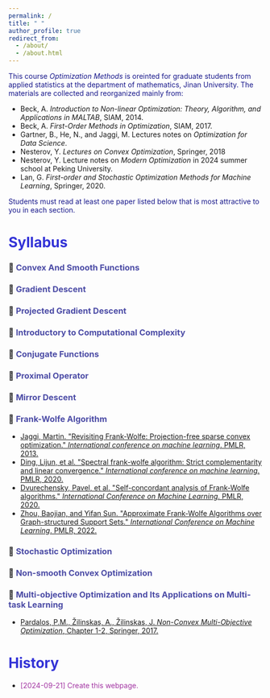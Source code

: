 ```yaml
---
permalink: /
title: " "
author_profile: true
redirect_from: 
  - /about/
  - /about.html
---
```

<span style="color: rgba(0,0,128,0.9);">This course *Optimization Methods* is oreinted for graduate students from applied statistics at the department of mathematics, Jinan University. The materials are collected and reorganized mainly from:</span>

* Beck, A. *Introduction to Non-linear Optimization: Theory, Algorithm, and Applications in MALTAB*, SIAM, 2014.
* Beck, A. *First-Order Methods in Optimization*, SIAM,  2017.
* Gartner, B., He, N., and Jaggi, M. Lectures notes on *Optimization for Data Science*.
* Nesterov, Y. *Lectures on Convex Optimization*, Springer, 2018
* Nesterov, Y. Lecture notes on *Modern Optimization* in 2024 summer school at Peking University.
* Lan, G. *First-order and Stochastic Optimization Methods for Machine Learning*, Springer, 2020.

<span style="color: rgba(0,0,128,0.9);">Students must read at least one paper listed below that is most attractive to you in each section. </span>

<span style="color: rgba(0,0, 205,0.8);">Syllabus</span>
======
### 🚩 <span style="color: rgba(0,0,128,0.7);">Convex And Smooth Functions</span>

### 🚩 <span style="color: rgba(0,0,128,0.7);">Gradient Descent</span>

### 🚩 <span style="color: rgba(0,0,128,0.7);">Projected Gradient Descent</span>

### 🚩 <span style="color: rgba(0,0,128,0.7);">Introductory to Computational Complexity</span>

### 🚩 <span style="color: rgba(0,0,128,0.7);">Conjugate Functions</span>

### 🚩 <span style="color: rgba(0,0,128,0.7);">Proximal Operator</span>

### 🚩 <span style="color: rgba(0,0,128,0.7);">Mirror Descent</span>

### 🚩 <span style="color: rgba(0,0,128,0.7);">Frank-Wolfe Algorithm</span>

* [Jaggi, Martin. "Revisiting Frank-Wolfe: Projection-free sparse convex optimization." *International conference on machine learning*. PMLR, 2013.](http://proceedings.mlr.press/v28/jaggi13.pdf)
* [Ding, Lijun, et al. "Spectral frank-wolfe algorithm: Strict complementarity and linear convergence." *International conference on machine learning*. PMLR, 2020.](http://proceedings.mlr.press/v119/ding20a/ding20a.pdf)
* [Dvurechensky, Pavel, et al. "Self-concordant analysis of Frank-Wolfe algorithms." *International Conference on Machine Learning*. PMLR, 2020.](http://proceedings.mlr.press/v119/dvurechensky20a/dvurechensky20a.pdf)
* [Zhou, Baojian, and Yifan Sun. "Approximate Frank-Wolfe Algorithms over Graph-structured Support Sets." *International Conference on Machine Learning*. PMLR, 2022.](https://proceedings.mlr.press/v162/zhou22i/zhou22i.pdf)

### 🚩 <span style="color: rgba(0,0,128,0.7);">Stochastic Optimization</span>

### 🚩 <span style="color: rgba(0,0,128,0.7);">Non-smooth Convex Optimization</span>

### 🚩 <span style="color: rgba(0,0,128,0.7);">Multi-objective Optimization and Its Applications on Multi-task Learning</span>

* [Pardalos, P.M.,  Žilinskas, A.,  Žilinskas, J.  *Non-Convex Multi-Objective Optimization*, Chapter 1-2, Springer, 2017.](https://link.springer.com/book/10.1007/978-3-319-61007-8) 

<span style="color: rgba(0,0, 205,0.8);">History</span>
======
* <span style="color: rgba(139,0,139,0.8);">[2024-09-21] Create this webpage.</span>

  
